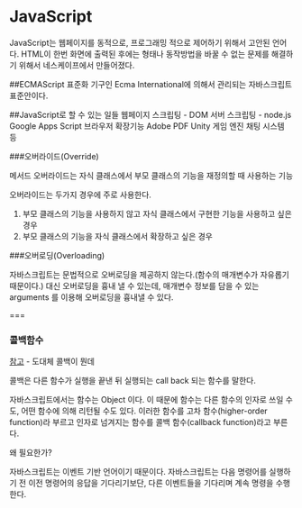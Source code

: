 JavaScript
===

JavaScript는 웹페이지를 동적으로, 프로그래밍 적으로 제어하기 위해서 고안된 언어다.
HTML이 한번 화면에 출력된 후에는 형태나 동작방법을 바꿀 수 없는 문제를 해결하기 위해서 네스케이프에서 만들어졌다.

##ECMAScript
표준화 기구인 Ecma International에 의해서 관리되는 자바스크립트 표준안이다.

##JavaScript로 할 수 있는 일들
웹페이지 스크립팅 - DOM
서버 스크립팅 - node.js
Google Apps Script
브라우저 확장기능
Adobe PDF
Unity 게임 엔진
채팅 시스템
등


###오버라이드(Override)

메서드 오버라이드는 자식 클래스에서 부모 클래스의 기능을 재정의할 때 사용하는 기능

오버라이드는 두가지 경우에 주로 사용한다.

1. 부모 클래스의 기능을 사용하지 않고 자식 클래스에서 구현한 기능을 사용하고 싶은 경우
2. 부모 클래스의 기능을 자식 클래스에서 확장하고 싶은 경우

###오버로딩(Overloading)

자바스크립트는 문법적으로 오버로딩을 제공하지 않는다.(함수의 매개변수가 자유롭기 때문이다.) 대신 오버로딩을 흉내 낼 수 있는데, 매개변수 정보를 담을 수 있는 arguments 를 이용해 오버로딩을 흉내낼 수 있다.

===

### 콜백함수

[참고](https://medium.com/@oasis9217/%EB%B2%88%EC%97%AD-javascript-%EB%8F%84%EB%8C%80%EC%B2%B4-%EC%BD%9C%EB%B0%B1%EC%9D%B4-%EB%AD%94%EB%8D%B0-65bb82556c56) - 도대체 콜백이 뭔데

콜백은 다른 함수가 실행을 끝낸 뒤 실행되는 call back 되는 함수를 말한다.

자바스크립트에서는 함수는 Object 이다. 이 때문에 함수는 다른 함수의 인자로 쓰일 수도, 어떤 함수에 의해 리턴될 수도 있다. 이러한 함수를 고차 함수(higher-order function)라 부르고 인자로 넘겨지는 함수를 콜백 함수(callback function)라고 부른다.

왜 필요한가?

자바스크립트는 이벤트 기반 언어이기 때문이다. 자바스크립트는 다음 명령어를 실행하기 전 이전 명령어의 응답을 기다리기보단, 다른 이벤트들을 기다리며 계속 명령을 수행한다.